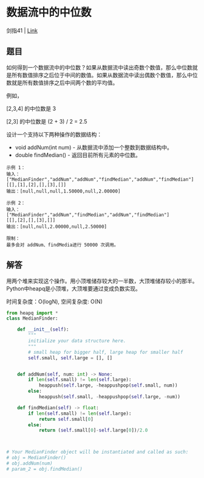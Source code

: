 # 数据流中的中位数
剑指41 | [Link](https://leetcode-cn.com/problems/shu-ju-liu-zhong-de-zhong-wei-shu-lcof/)

## 题目
如何得到一个数据流中的中位数？如果从数据流中读出奇数个数值，那么中位数就是所有数值排序之后位于中间的数值。如果从数据流中读出偶数个数值，那么中位数就是所有数值排序之后中间两个数的平均值。

例如，

[2,3,4] 的中位数是 3

[2,3] 的中位数是 (2 + 3) / 2 = 2.5

设计一个支持以下两种操作的数据结构：

* void addNum(int num) - 从数据流中添加一个整数到数据结构中。
* double findMedian() - 返回目前所有元素的中位数。
```
示例 1：
输入：
["MedianFinder","addNum","addNum","findMedian","addNum","findMedian"]
[[],[1],[2],[],[3],[]]
输出：[null,null,null,1.50000,null,2.00000]

示例 2：
输入：
["MedianFinder","addNum","findMedian","addNum","findMedian"]
[[],[2],[],[3],[]]
输出：[null,null,2.00000,null,2.50000]

限制：
最多会对 addNum、findMedia进行 50000 次调用。
```

## 解答
用两个堆来实现这个操作。用小顶堆储存较大的一半数，大顶堆储存较小的那半。Python中heapq是小顶堆，大顶堆要通过变成负数实现。

时间复杂度：O(logN), 空间复杂度: O(N)
```python
from heapq import *
class MedianFinder:

    def __init__(self):
        """
        initialize your data structure here.
        """
        # small heap for bigger half, large heap for smaller half
        self.small, self.large = [], []


    def addNum(self, num: int) -> None:
        if len(self.small) != len(self.large):
            heappush(self.large, -heappushpop(self.small, num))
        else:
            heappush(self.small, -heappushpop(self.large, -num))

    def findMedian(self) -> float:
        if len(self.small) != len(self.large):
            return self.small[0]
        else:
            return (self.small[0]-self.large[0])/2.0



# Your MedianFinder object will be instantiated and called as such:
# obj = MedianFinder()
# obj.addNum(num)
# param_2 = obj.findMedian()
```